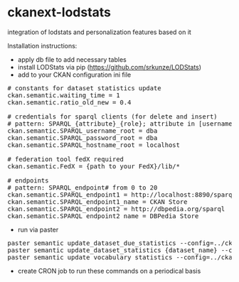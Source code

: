 ckanext-lodstats
================

integration of lodstats and personalization features based on it

Installation instructions:

 - apply db file to add necessary tables
 - install LODStats via pip (https://github.com/srkunze/LODStats)
 - add to your CKAN configuration ini file

<pre>
# constants for dataset statistics update
ckan.semantic.waiting_time = 1
ckan.semantic.ratio_old_new = 0.4

# credentials for sparql clients (for delete and insert)
# pattern: SPARQL_{attribute}_{role}; attribute in [username, password, hostname]; role in [root]
ckan.semantic.SPARQL_username_root = dba
ckan.semantic.SPARQL_password_root = dba
ckan.semantic.SPARQL_hostname_root = localhost

# federation tool fedX required
ckan.semantic.FedX = {path to your FedX}/lib/*

# endpoints
# pattern: SPARQL_endpoint# from 0 to 20
ckan.semantic.SPARQL_endpoint1 = http://localhost:8890/sparql
ckan.semantic.SPARQL_endpoint1_name = CKAN Store
ckan.semantic.SPARQL_endpoint2 = http://dbpedia.org/sparql
ckan.semantic.SPARQL_endpoint2_name = DBPedia Store
</pre>

 - run via paster
<pre>
paster semantic update_dataset_due_statistics --config=../ckan/development.ini
paster semantic update_dataset_statistics {dataset_name} --config=../ckan/development.ini
paster semantic update_vocabulary_statistics --config=../ckan/development.ini
</pre>
 - create CRON job to run these commands on a periodical basis
